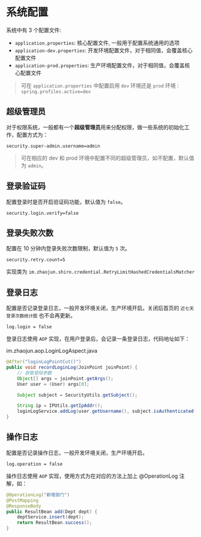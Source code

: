 # 系统配置

系统中有 3 个配置文件: 
 * `application.properties`: 核心配置文件, 一般用于配置系统通用的选项
 * `application-dev.properties`: 开发环境配置文件，对于相同值，会覆盖核心配置文件
 * `application-prod.properties`: 生产环境配置文件，对于相同值，会覆盖核心配置文件


> 可在 `application.properties` 中配置启用 `dev` 环境还是 `prod` 环境 : `spring.profiles.active=dev`

## 超级管理员

对于权限系统，一般都有一个**超级管理员**用来分配权限，做一些系统的初始化工作，配置方式为：

```properties
security.super-admin.username=admin
```

> 可在相应的 dev 和 prod 环境中配置不同的超级管理员，如不配置，默认值为 `admin`。

## 登录验证码

配置登录时是否开启验证码功能，默认值为 `false`。

```properties
security.login.verify=false
```

## 登录失败次数


配置在 10 分钟内登录失败次数限制，默认值为 `5` 次。

```properties
security.retry.count=5
```

实现类为 `im.zhaojun.shiro.credential.RetryLimitHashedCredentialsMatcher`

## 登录日志

配置是否记录登录日志，一般开发环境关闭，生产环境开启。关闭后首页的 `近七天登录次数统计图` 也不会再更新。

```properties
log.login = false
```

登录日志使用 `AOP` 实现，在用户登录后，会记录一条登录日志，代码地址如下：

im.zhaojun.aop.LoginLogAspect.java

```java
@After("loginLogPointCut()")
public void recordLoginLog(JoinPoint joinPoint) {
    // 获取登陆参数
    Object[] args = joinPoint.getArgs();
    User user = (User) args[0];

    Subject subject = SecurityUtils.getSubject();

    String ip = IPUtils.getIpAddr();
    loginLogService.addLog(user.getUsername(), subject.isAuthenticated(), ip);
}
```

## 操作日志

配置是否记录操作日志，一般开发环境关闭，生产环境开启。

```properties
log.operation = false
```

操作日志使用 `AOP` 实现，使用方式为在对应的方法上加上 @OperationLog 注解，如：

```java
@OperationLog("新增部门")
@PostMapping
@ResponseBody
public ResultBean add(Dept dept) {
    deptService.insert(dept);
    return ResultBean.success();
}
```